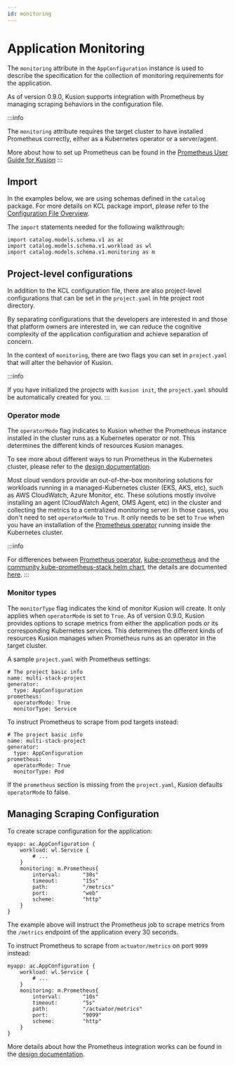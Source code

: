 ```yaml
---
id: monitoring
---
```


# Application Monitoring

The `monitoring` attribute in the `AppConfiguration` instance is used to describe the specification for the collection of monitoring requirements for the application.

As of version 0.9.0, Kusion supports integration with Prometheus by managing scraping behaviors in the configuration file.

:::info

The `monitoring` attribute requires the target cluster to have installed Prometheus correctly, either as a Kubernetes operator or a server/agent.

More about how to set up Prometheus can be found in the [Prometheus User Guide for Kusion](../user-guides/observability/prometheus)
:::

## Import

In the examples below, we are using schemas defined in the `catalog` package. For more details on KCL package import, please refer to the [Configuration File Overview](overview).

The `import` statements needed for the following walkthrough:
```
import catalog.models.schema.v1 as ac
import catalog.models.schema.v1.workload as wl
import catalog.models.schema.v1.monitoring as m
```

## Project-level configurations

In addition to the KCL configuration file, there are also project-level configurations that can be set in the `project.yaml` in hte project root directory.

By separating configurations that the developers are interested in and those that platform owners are interested in, we can reduce the cognitive complexity of the application configuration and achieve separation of concern.

In the context of `monitoring`, there are two flags you can set in `project.yaml` that will alter the behavior of Kusion.

:::info

If you have initialized the projects with `kusion init`, the `project.yaml` should be automatically created for you.
:::

### Operator mode

The `operatorMode` flag indicates to Kusion whether the Prometheus instance installed in the cluster runs as a Kubernetes operator or not. This determines the different kinds of resources Kusion manages.

To see more about different ways to run Prometheus in the Kubernetes cluster, please refer to the [design documentation](https://github.com/KusionStack/kusion/blob/main/docs/prometheus.md#prometheus-installation).

Most cloud vendors provide an out-of-the-box monitoring solutions for workloads running in a managed-Kubernetes cluster (EKS, AKS, etc), such as AWS CloudWatch, Azure Monitor, etc. These solutions mostly involve installing an agent (CloudWatch Agent, OMS Agent, etc) in the cluster and collecting the metrics to a centralized monitoring server. In those cases, you don't need to set `operatorMode` to `True`. It only needs to be set to `True` when you have an installation of the [Prometheus operator](https://github.com/prometheus-operator/prometheus-operator) running inside the Kubernetes cluster.

:::info

For differences between [Prometheus operator](https://github.com/prometheus-operator/prometheus-operator), [kube-prometheus](https://github.com/prometheus-operator/kube-prometheus) and the [community kube-prometheus-stack helm chart](https://github.com/prometheus-community/helm-charts/tree/main/charts/kube-prometheus-stack), the details are documented [here](https://github.com/prometheus-operator/prometheus-operator#prometheus-operator-vs-kube-prometheus-vs-community-helm-chart).
:::

### Monitor types

The `monitorType` flag indicates the kind of monitor Kusion will create. It only applies when `operatorMode` is set to `True`. As of version 0.9.0, Kusion provides options to scrape metrics from either the application pods or its corresponding Kubernetes services. This determines the different kinds of resources Kusion manages when Prometheus runs as an operator in the target cluster.

A sample `project.yaml` with Prometheus settings:
```
# The project basic info
name: multi-stack-project
generator:
  type: AppConfiguration
prometheus:
  operatorMode: True
  monitorType: Service
```

To instruct Prometheus to scrape from pod targets instead:
```
# The project basic info
name: multi-stack-project
generator:
  type: AppConfiguration
prometheus:
  operatorMode: True
  monitorType: Pod
```

If the `prometheus` section is missing from the `project.yaml`, Kusion defaults `operatorMode` to false.

## Managing Scraping Configuration
To create scrape configuration for the application:
```
myapp: ac.AppConfiguration {
    workload: wl.Service {
        # ...
    }
    monitoring: m.Prometheus{
        interval:       "30s"
        timeout:        "15s"
        path:           "/metrics"
        port:           "web"
        scheme:         "http"
    }
}
```

The example above will instruct the Prometheus job to scrape metrics from the `/metrics` endpoint of the application every 30 seconds.

To instruct Prometheus to scrape from `actuator/metrics` on port `9099` instead:
```
myapp: ac.AppConfiguration {
    workload: wl.Service {
        # ...
    }
    monitoring: m.Prometheus{
        interval:       "10s"
        timeout:        "5s"
        path:           "/actuator/metrics"
        port:           "9099"
        scheme:         "http"
    }
}
```

More details about how the Prometheus integration works can be found in the [design documentation](https://github.com/KusionStack/kusion/blob/main/docs/prometheus.md).
